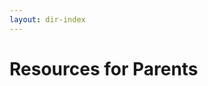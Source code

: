```yaml
---
layout: dir-index
---
```


# Resources for Parents

<!--stackedit_data:
eyJoaXN0b3J5IjpbLTE2NTQ2NTQwMjBdfQ==
-->